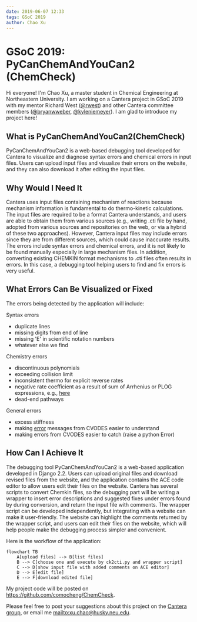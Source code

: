 ```yaml
---
date: 2019-06-07 12:33
tags: GSoC 2019
author: Chao Xu
---
```


# GSoC 2019: PyCanChemAndYouCan2 (ChemCheck)

Hi everyone! I'm Chao Xu, a master student in Chemical Engineering at Northeastern University. I am working on a Cantera project in GSoC 2019 with my mentor Richard West ([@rwest](https://github.com/rwest)) and other Cantera committee members ([@bryanwweber](https://github.com/bryanwweber), [@kyleniemeyer](https://github.com/kyleniemeyer)). I am glad to introduce my project here!

## What is PyCanChemAndYouCan2(ChemCheck)

PyCanChemAndYouCan2 is a web-based debugging tool developed for Cantera to visualize and diagnose syntax errors and chemical errors in input files. Users can upload input files and visualize their errors on the website, and they can also download it after editing the input files.

## Why Would I Need It

Cantera uses input files containing mechanism of reactions because mechanism information is fundamental to do thermo-kinetic calculations. The input files are required to be a format Cantera understands, and users are able to obtain them from various sources (e.g., writing .cti file by hand, adopted from various sources and repositories on the web, or via a hybrid of these two approaches). However, Cantera input files may include errors since they are from different sources, which could cause inaccurate results. The errors include syntax errors and chemical errors, and it is not likely to be found manually especially in large mechanism files. In addition, converting existing CHEMKIN format mechanisms to .cti files often results in errors. In this case, a debugging tool helping users to find and fix errors is very useful.

## What Errors Can Be Visualized or Fixed

The errors being detected by the application will include:

Syntax errors

- duplicate lines
- missing digits from end of line
- missing 'E' in scientific notation numbers
- whatever else we find

Chemistry errors

- discontinuous polynomials
- exceeding collision limit
- inconsistent thermo for explicit reverse rates
- negative rate coefficient as a result of sum of Arrhenius or PLOG expressions, e.g., [here](https://github.com/Cantera/cantera-website/issues/77)
- dead-end pathways

General errors

- excess stiffness
- making [error](https://github.com/comocheng/wiki/issues/375#) messages from CVODES easier to understand
- making errors from CVODES easier to catch (raise a python Error)

## How Can I Achieve It

The debugging tool PyCanChemAndYouCan2 is a web-based application developed in Django 2.2. Users can upload original files and download revised files from the website, and the application contains the ACE code editor to allow users edit their files on the website. Cantera has several scripts to convert Chemkin files, so the debugging part will be writing a wrapper to insert error descriptions and suggested fixes under errors found by during conversion, and return the input file with comments. The wrapper script can be developed independently, but integrating with a website can make it user-friendly. The website can highlight the comments returned by the wrapper script, and users can edit their files on the website, which will help people make the debugging process simpler and convenient.

Here is the workflow of the application:

```{mermaid}
flowchart TB
    A[upload files] --> B[list files]
    B --> C[choose one and execute by ck2cti.py and wrapper script]
    C --> D[show input file with added comments on ACE editor]
    D --> E[edit file]
    E --> F[download edited file]
```

My project code will be posted on <https://github.com/comocheng/ChemCheck>.

Please feel free to post your suggestions about this project on the [Cantera group](https://groups.google.com/forum/#!forum/cantera-users), or email me <mailto:xu.chao@husky.neu.edu>.
